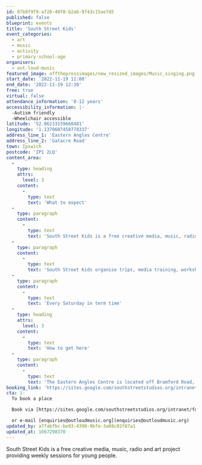```yaml
---
id: 87b8f9f9-af20-40f8-b2ab-8f43c15ae7d5
published: false
blueprint: events
title: 'South Street Kids'
event_categories:
  - art
  - music
  - activity
  - primary-school-age
organisers:
  - out-loud-music
featured_image: offthepressimages/new_resized_images/Music_singing.png
start_date: '2022-11-19 11:00'
end_date: '2022-11-19 12:30'
free: true
virtual: false
attendance_information: '8-12 years'
accessibility_information: |-
  -Autism friendly
  -Wheelchair accessible
latitude: '52.06233159668481'
longitude: '1.1370607458778337'
address_line_1: 'Eastern Angles Centre'
address_line_2: 'Gatacre Road'
town: Ipswich
postcode: 'IP1 2LQ'
content_area:
  -
    type: heading
    attrs:
      level: 3
    content:
      -
        type: text
        text: 'What to expect'
  -
    type: paragraph
    content:
      -
        type: text
        text: 'South Street Kids is a free creative media, music, radio and art project providing weekly sessions for young people to gain skills and confidence and to develop a strong voice in the communities that surround Westgate Ward and Ipswich.'
  -
    type: paragraph
    content:
      -
        type: text
        text: 'South Street Kids organise trips, media training, workshops in film, music, theatre, art and media, all designed to engage young people and ensure they feel a part of their town. South Street Kids is a project aimed at kids 8-12 years old, who live in and around Norwich Road'
  -
    type: paragraph
    content:
      -
        type: text
        text: 'Every Saturday in term time'
  -
    type: heading
    attrs:
      level: 3
    content:
      -
        type: text
        text: 'How to get here'
  -
    type: paragraph
    content:
      -
        type: text
        text: 'The Eastern Angles Centre is located off Bramford Road, one of the main roads in Ipswich, along which there are multiple bus stops.'
booking_link: 'https://sites.google.com/southstreetstudios.org/intranet/forms-and-questionnaires/south-street-studios-registration-form'
cta: |-
  To book a place

  Book via [https://sites.google.com/southstreetstudios.org/intranet/forms-and-questionnaires/south-street-studios-registration-form ](https://sites.google.com/southstreetstudios.org/intranet/forms-and-questionnaires/south-street-studios-registration-form)

  or e-mail [enquiries@outloudmusic.org](enquiries@outloudmusic.org)
updated_by: a7fabfbc-be93-4390-9bfe-3a08c02f87a1
updated_at: 1667298370
---
```

South Street Kids is a free creative media, music, radio and art project providing weekly sessions for young people.